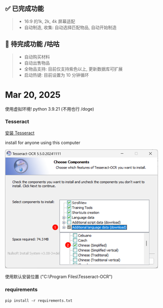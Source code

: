 ## ✅ 已完成功能
> * 16:9 的1k, 2k, 4k 屏幕适配
> * 自动制造, 收集: 自动选择匹配物品, 自动开始制造

## 🚧 待完成功能 /咕咕
> * 自动购买材料
> * 自动出售物品
> * 全物品支持: 目前仅支持紫色以上, 更新数据库可扩展
> * 启动热键: 目前设置为 10 分钟循环

# Mar 20, 2025
使用虚拟环境! python 3.9.21 (不用也行 /doge)

### Tesseract
[安装 Tesseract](https://github.com/UB-Mannheim/tesseract/wiki)

install for anyone using this computer

![alt text](.img/image.png)

使用默认安装位置 ("C:\Program Files\Tesseract-OCR")

### requirements
`pip install -r requirements.txt`